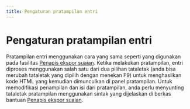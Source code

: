 ```yaml
---
title: Pengaturan pratampilan entri
---
```


# Pengaturan pratampilan entri

Pratampilan entri menggunakan cara yang sama seperti yang digunakan pada fasilitas [Penapis ekspor suaian](CustomExports.md). Ketika melakukan pratampilan, entri diproses menggunakan salah satu dari dua pilihan tataletak (anda bisa merubah tataletak yang dipilih dengan menekan F9) untuk menghasilkan kode HTML yang kemudian dimunculkan di panel pratampilan. Untuk memodifikasi penampilan dan isi dari pratampilan, anda perlu menyunting tataletak pratampilan menggunakan sintak yang dijelaskan di berkas bantuan [Penapis ekspor suaian](CustomExports.md).
